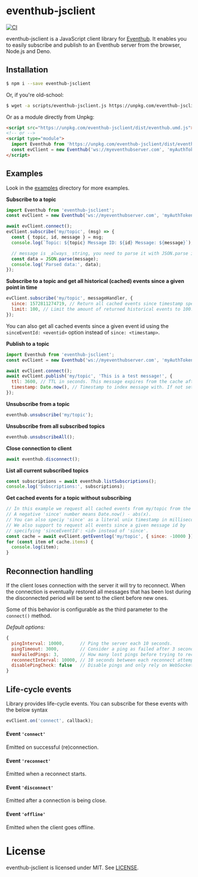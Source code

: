 # eventhub-jsclient

[![CI](https://github.com/olesku/eventhub-jsclient/actions/workflows/main.yml/badge.svg)](https://github.com/olesku/eventhub-jsclient/actions/workflows/main.yml)

eventhub-jsclient is a JavaScript client library for [Eventhub](https://github.com/olesku/eventhub).
It enables you to easily subscribe and publish to an Eventhub server from the browser, Node.js and Deno.

## Installation

```bash
$ npm i --save eventhub-jsclient
```

Or, if you're old-school:

```bash
$ wget -a scripts/eventhub-jsclient.js https://unpkg.com/eventhub-jsclient/dist/eventhub.umd.js
```

Or as a module directly from Unpkg:

```html
<script src="https://unpkg.com/eventhub-jsclient/dist/eventhub.umd.js"></script>
<!-- or -->
<script type="module">
  import Eventhub from 'https://unpkg.com/eventhub-jsclient/dist/eventhub.modern.js?module';
  const evClient = new Eventhub('ws://myeventhubserver.com', 'myAuthToken');
</script>
```

## Examples

Look in the [examples](https://github.com/olesku/eventhub-jsclient/tree/master/examples) directory for more examples.

**Subscribe to a topic**

```js
import Eventhub from 'eventhub-jsclient';
const evClient = new Eventhub('ws://myeventhubserver.com', 'myAuthToken');

await evClient.connect();
evClient.subscribe('my/topic', (msg) => {
  const { topic, id, message } = msg;
  console.log(`Topic: ${topic} Message ID: ${id} Message: ${message}`);

  // message is _always_ string, you need to parse it with JSON.parse if you sent JSON.
  const data = JSON.parse(message);
  console.log('Parsed data:', data);
});
```

**Subscribe to a topic and get all historical (cached) events since a given point in time**

```js
evClient.subscribe('my/topic', messageHandler, {
  since: 1572811274719, // Return all cached events since timestamp specified in milliseconds.
  limit: 100, // Limit the amount of returned historical events to 100.
});
```

You can also get all cached events since a given event id using the `sinceEventId: <eventid>` option instead of `since: <timestamp>`.

**Publish to a topic**

```js
import Eventhub from 'eventhub-jsclient';
const evClient = new Eventhub('ws://myeventhubserver.com', 'myAuthToken');

await evClient.connect();
await evClient.publish('my/topic', 'This is a test message!', {
  ttl: 3600, // TTL in seconds. This message expires from the cache after 1 hour.
  timestamp: Date.now(), // Timestamp to index message with. If not set receipt time will be used.
});
```

**Unsubscribe from a topic**

```js
eventhub.unsubscribe('my/topic');
```

**Unsubscribe from all subscribed topics**

```js
eventhub.unsubscribeAll();
```

**Close connection to client**

```js
await eventhub.disconnect();
```

**List all current subscribed topics**

```js
const subscriptions = await eventhub.listSubscriptions();
console.log('Subscriptions:', subscriptions);
```

**Get cached events for a topic without subscribing**

```js
// In this example we request all cached events from my/topic from the past 10 seconds.
// A negative 'since' number means Date.now() - abs(x).
// You can also speciy 'since' as a literal unix timestamp in milliseconds.
// We also support to request all events since a given message id by
// specifying 'sinceEventId': <id> instead of 'since'.
const cache = await evClient.getEventlog('my/topic', { since: -10000 });
for (const item of cache.items) {
  console.log(item);
}
```

## Reconnection handling

If the client loses connection with the server it will try to reconnect. When the connection is eventually restored all messages that has been lost during the disconnected period will be sent to the client before new ones.

Some of this behavior is configurable as the third parameter to the `connect()` method.

_Default options:_

```javascript
{
  pingInterval: 10000,      // Ping the server each 10 seconds.
  pingTimeout: 3000,        // Consider a ping as failed after 3 seconds.
  maxFailedPings: 3,        // How many lost pings before trying to reconnect.
  reconnectInterval: 10000, // 10 seconds between each reconnect attempt.
  disablePingCheck: false   // Disable pings and only rely on WebSocket 'onerror' event for detecting lost connection.
}
```

## Life-cycle events

Library provides life-cycle events. You can subscribe for these events with the below syntax

```javascript
evClient.on('connect', callback);
```

#### Event `'connect'`

Emitted on successful (re)connection.

#### Event `'reconnect'`

Emitted when a reconnect starts.

#### Event `'disconnect'`

Emitted after a connection is being close.

#### Event `'offline'`

Emitted when the client goes offline.

# License

eventhub-jsclient is licensed under MIT. See [LICENSE](https://github.com/olesku/eventhub-jsclient/blob/master/LICENSE).
